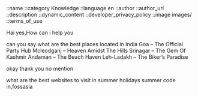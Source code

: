 <html>
  <body>
::name <bunny_murari>
::category Knowledge
::language en
::author <author_name>
::author_url <author_url>
::description <description> 
::dynamic_content <Yes/No>
::developer_privacy_policy <link>
::image images/<image_name>
::terms_of_use <link>



Hai
yes,How can i help you

can you say what are the best places located in India
Goa – The Official Party Hub
Mcleodganj – Heaven Amidst The Hills
Srinagar – The Gem Of Kashmir
Andaman – The Beach Haven
Leh-Ladakh – The Biker’s Paradise

okay thank you 
no mention

what are the best websites to visit in summer holidays
summer code in,fossasia

 </body>
</html>

